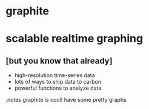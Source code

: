<!SLIDE subsection>
# graphite

<!SLIDE center>

# scalable realtime graphing
## [but you know that already]


<!SLIDE bullets incremental>

* high-resolution time-series data
* lots of ways to ship data to carbon
* powerful functions to analyze data

.notes graphite is cool! have some pretty graphs
